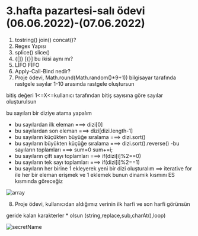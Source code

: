 # 3.hafta pazartesi-salı ödevi (06.06.2022)-(07.06.2022)

1) tostring() join() concat()?
2) Regex Yapısı
3) splice() slice()
4) {[]} [{}] bu ikisi aynı mı?
5) LİFO FİFO
6) Apply-Call-Bind nedir?
7) Proje ödevi, Math.round(Math.random()*9+1)) bilgisayar tarafında rastgele  sayılar 1-10 arasında rastgele oluştursun 

 bitiş değeri 1<=X<=kullanıcı tarafından bitiş sayısına göre sayılar oluşturulsun

 bu sayıları bir diziye atama yapalım
- bu sayılardan ilk eleman  ===> dizi[0]
- bu sayılardan son eleman ===> dizi[dizi.length-1]
- bu sayıların küçükten büyüğe sıralama ===> dizi.sort()
- bu sayıların büyükten küçüğe sıralama ===> dizi.sort().reverse()
-bu sayıların toplamları  ===> sum=0  sum+=i;
- bu sayıların çift sayı toplamları  ===> if(dizi[i]%2==0)
- bu sayıların tek sayı toplamları  ===> if(dizi[i]%2==1)
- bu sayıların her birine 1 ekleyerek yeni bir dizi oluşturalım ==> iterative for ile her bir eleman erişmek ve 1 eklemek bunun dinamik kısmını ES kısmında göreceğiz


![array](https://user-images.githubusercontent.com/86284062/172161115-13cedc75-43ca-49ec-b8aa-d4e5b56e2b1e.png)

8) Proje ödevi, kullanıcıdan aldığımız verinin ilk harfi ve son harfi görünsün
 
 geride kalan karakterler * olsun (string,replace,sub,charAt(),loop)
 
![secretName](https://user-images.githubusercontent.com/86284062/173388522-dc94ad8a-f77d-478e-898c-c5db49807ab2.png)
